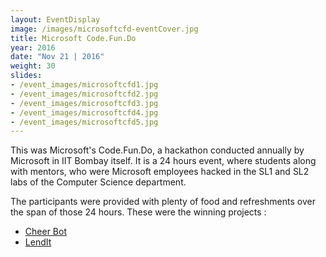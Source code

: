 ```yaml
---
layout: EventDisplay
image: /images/microsoftcfd-eventCover.jpg
title: Microsoft Code.Fun.Do
year: 2016
date: "Nov 21 | 2016"
weight: 30
slides:
- /event_images/microsoftcfd1.jpg
- /event_images/microsoftcfd2.jpg
- /event_images/microsoftcfd3.jpg
- /event_images/microsoftcfd4.jpg
- /event_images/microsoftcfd5.jpg
---
```


This was Microsoft's Code.Fun.Do, a hackathon conducted annually by Microsoft in IIT Bombay itself. It is a 24 hours event, where students along with mentors, who were Microsoft employees hacked in the SL1 and SL2 labs of the Computer Science department.

<!--break-->

The participants were provided with plenty of food and refreshments over the span of those 24 hours.
These were the winning projects :
- [Cheer Bot](https://github.com/ys1998/CheerBot)
- [LendIt](https://github.com/CodeMaxx/LendIt)